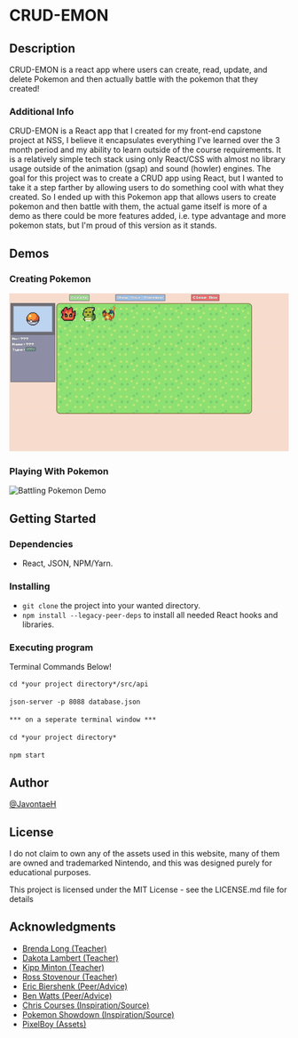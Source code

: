 # CRUD-EMON

## Description

CRUD-EMON is a react app where users can create, read, update, and delete Pokemon and then actually battle with the pokemon that they created!

### Additional Info

CRUD-EMON is a React app that I created for my front-end capstone project at NSS, I believe it encapsulates everything I've learned over the 3 month period and my ability to learn outside of the course requirements. It is a relatively simple tech stack using only React/CSS with almost no library usage outside of the animation (gsap) and sound (howler) engines. The goal for this project was to create a CRUD app using React, but I wanted to take it a step farther by allowing users to do something cool with what they created. So I ended up with this Pokemon app that allows users to create pokemon and then battle with them, the actual game itself is more of a demo as there could be more features added, i.e. type advantage and more pokemon stats, but I'm proud of this version as it stands.

## Demos

### Creating Pokemon

![Battling Pokemon Demo](/demos/pokemon-create-demo.gif)

### Playing With Pokemon

![Battling Pokemon Demo](/demos/pokemon-battle-demo.gif)

## Getting Started

### Dependencies

- React, JSON, NPM/Yarn.

### Installing

- `git clone` the project into your wanted directory.
- `npm install --legacy-peer-deps` to install all needed React hooks and libraries.

### Executing program

Terminal Commands Below!

```
cd *your project directory*/src/api

json-server -p 8088 database.json

*** on a seperate terminal window ***

cd *your project directory*

npm start

```

## Author

[@JavontaeH](https://github.com/JavontaeH)

## License

I do not claim to own any of the assets used in this website, many of them are owned and trademarked Nintendo, and this was designed purely for educational purposes.

This project is licensed under the MIT License - see the LICENSE.md file for details

## Acknowledgments

- [Brenda Long (Teacher)](https://www.linkedin.com/in/brenda-long/)
- [Dakota Lambert (Teacher)](https://www.linkedin.com/in/dakotashaynelambert/)
- [Kipp Minton (Teacher)](https://www.linkedin.com/in/luciankippminton/)
- [Ross Stovenour (Teacher)](https://www.linkedin.com/in/ross-stovenour/)
- [Eric Biershenk (Peer/Advice)](https://www.linkedin.com/in/eric-bierschenk-b38ab71b3/)
- [Ben Watts (Peer/Advice)](https://www.linkedin.com/in/ben-watts9/)
- [Chris Courses (Inspiration/Source)](https://github.com/chriscourses)
- [Pokemon Showdown (Inspiration/Source)](https://pokemonshowdown.com/)
- [PixelBoy (Assets)](https://pixel-boy.itch.io/ninja-adventure-asset-pack)
